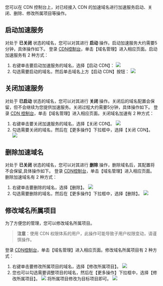 您可以在 CDN 控制台上，对已经接入 CDN 的加速域名进行加速服务启动、关闭、删除、修改所属项目等操作。

## 启动加速服务
对处于 **已关闭** 状态的域名，您可以对其进行 **启动** 操作。启动加速服务大约需要5分钟，具体操作如下。
登录 [CDN控制台](https://console.cloud.tencent.com/cdn)，单击【域名管理】进入相应页面。启动加速服务有 2 种方式：
1. 右键单击要启动加速服务的域名，选择【启动 CDN】：
  ![](https://mc.qcloudimg.com/static/img/c3798214731da6d77e68bdc4c8115604/opencdn.png)
2. 勾选需要启动的域名，然后单击域名上方【启动 CDN】按钮：
  ![](https://mc.qcloudimg.com/static/img/b7d0c428b33e1a5fd84512a8cbc3e9a4/opencdn2.png)

## 关闭加速服务
对处于 **已启动** 状态的域名，您可以对其进行 **关闭** 操作。关闭后的域名配置会保留，但不会继续为您提供加速服务。关闭过程大约需要5分钟，具体操作如下。
登录 [CDN 控制台](https://console.cloud.tencent.com/cdn)，单击【域名管理】进入相应页面。关闭域名加速有 2 种方式：
1. 右键单击要关闭加速服务的域名，选择【关闭 CDN】。
  ![](https://mc.qcloudimg.com/static/img/ec9bbdcab6377d863039d204336e2dea/closedomain.png)
2. 勾选需要关闭的域名，然后在【更多操作】下拉框中，选择【关闭 CDN】。
  ![](https://mc.qcloudimg.com/static/img/bc09442c294a885c11b9d7949721b69a/closedomain2.png)

## 删除加速域名
对处于 **已关闭** 状态的域名，您可以对其进行 **删除** 操作，删除域名后，其配置将不会保留,具体操作如下。
登录 [CDN控制台](https://console.cloud.tencent.com/cdn)，单击【域名管理】进入相应页面。删除加速域名有 2 种方式：
1. 右键单击要删除的域名，选择【删除】。
  ![](https://mc.qcloudimg.com/static/img/6e5077a2e72a63ee5c480a8a697fea4d/delete.png)
2. 勾选需要删除的域名，然后在【更多操作】下拉框中，选择【删除】。
  ![](https://mc.qcloudimg.com/static/img/44a72c9c20592a3bc666d9174d349410/delete2.png)

## 修改域名所属项目
为了方便您的管理，您可以修改域名所属项目。
> **注意**：使用 CDN 权限体系的用户，此操作可能导致子用户权限变动，请谨慎操作。

登录 [CDN控制台](https://console.cloud.tencent.com/cdn)，单击【域名管理】进入相应页面。修改域名所属项目有 2 种方式：
1. 右键单击要修改所属项目的域名，选择【修改所属项目】。
  ![](https://mc.qcloudimg.com/static/img/aa3cc36f3a878cf19fc806311690fd7a/alterproject1.png)
2. 您也可以勾选需要调整项目的域名，然后在【更多操作】下拉框中，选择【修改所属项目】。
  ![](https://mc.qcloudimg.com/static/img/e2c7b6c28acfab9c9ada5a06c048f992/alterproject.png)
  将所属项目修改为目标项目即可。
  ![](https://mc.qcloudimg.com/static/img/776743034414aa54ec9f81b04be61101/alterproject2.png)